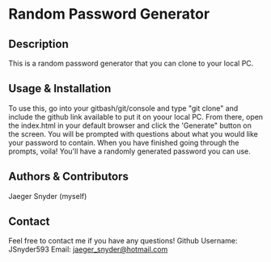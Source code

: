 # Random Password Generator

## Description
This is a random password generator that you can clone to your local PC.

## Usage & Installation
To use this, go into your gitbash/git/console and type "git clone" and include the github link available to put it on yoour local PC. From there, open the index.html in your default browser and click the 'Generate" button on the screen. You will be prompted with questions about what you would like your password to contain. When you have finished going through the prompts, voila! You'll have a randomly generated password you can use.

## Authors & Contributors
Jaeger Snyder (myself)

## Contact
Feel free to contact me if you have any questions! 
Github Username: JSnyder593
Email: jaeger_snyder@hotmail.com

